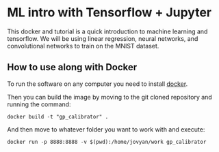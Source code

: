 # ML intro with Tensorflow + Jupyter

This docker and tutorial is a quick introduction to machine learning and tensorflow. We will be using linear regression, neural networks, and convolutional networks to train on the MNIST dataset. 

## How to use along with Docker

To run the software on any computer you need to install [docker](https://www.docker.com/).

Then you can build the image by moving to the git cloned repository and running the command:

```
docker build -t "gp_calibrator" .
```

And then move to whatever folder you want to work with and execute:

```
docker run -p 8888:8888 -v $(pwd):/home/jovyan/work gp_calibrator
```

